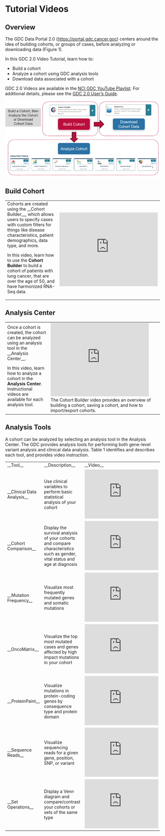 # Tutorial Videos

## Overview

The GDC Data Portal 2.0 (https://portal.gdc.cancer.goc) centers around the idea of building cohorts, or groups of cases, before analyzing or downloading data (Figure 1).

In this GDC 2.0 Video Tutorial, learn how to:

* Build a cohort
* Analyze a cohort using GDC analysis tools
* Download data associated with a cohort

GDC 2.0 Videos are available in the [NCI GDC YouTube Playlist](XXXLINK2PlaylistXXX). For additional details, please see the [GDC 2.0 User’s Guide](../quick_start.md).

[![GDC 2.0 Workflow Flowchart](images/WorkflowFlowchart.png)](images/WorkflowFlowchart.png "Click to see the full image.")

## Build Cohort

<table>
<tr>
<td>
Cohorts are created using the __Cohort Builder__, which allows users to specify cases with custom filters for things like disease characteristics, patient demographics, data type, and more.

In this video, learn how to use the __Cohort Builder__ to build a cohort of patients with lung cancer, that are over the age of 50, and have harmonized RNA-Seq data.
</td>

<td><iframe width="320" height="240" src="https://www.youtube.com/embed/tk1nEX2gnqk" frameborder="0" allow="autoplay; encrypted-media" allowfullscreen> </iframe>

</td></tr>
</table>

## Analysis Center

<table>
<tr>
<td>
Once a cohort is created, the cohort can be analyzed using an analysis tool in the __Analysis Center__.

In this video, learn how to analyze a cohort in the __Analysis Center__. Instructional videos are available for each analysis tool.

</td>

<td><iframe width="320" height="240" src="https://www.youtube.com/embed/tk1nEX2gnqk" frameborder="0" allow="autoplay; encrypted-media" allowfullscreen> </iframe>
<br>
The Cohort Builder video provides an overview of building a cohort, saving a cohort, and how to import/export cohorts.  
</td></tr>
</table>

## Analysis Tools

A cohort can be analyzed by selecting an analysis tool in the Analysis Center. The GDC provides analysis tools for performing both gene-level variant analysis and clinical data analysis. Table 1 identifies and describes each tool, and provides video instruction.

<table>
<tr><td>__Tool__</td> <td>__Description__</td><td>__Video__</td></tr>

<tr>
<td>__Clinical Data Analysis__</td>
<td>Use clinical variables to perform basic statistical analysis of your cohort</td>
<td><iframe width="240" height="160" src="https://www.youtube.com/embed/ucKM6JxzljM" frameborder="0" allow="autoplay; encrypted-media" allowfullscreen > </iframe>
</td>
</tr>
<tr>
<td>__Cohort Comparison__</td>
<td>Display the survival analysis of your cohorts and compare characteristics such as gender, vital status and age at diagnosis</td>
<td><iframe width="240" height="160" src="https://www.youtube.com/embed/ucKM6JxzljM" frameborder="0" allow="autoplay; encrypted-media" allowfullscreen > </iframe>
</td>
</tr>
<tr>
<td>__Mutation Frequency__</td>
<td>Visualize most frequently mutated genes and somatic mutations</td>
<td><iframe width="240" height="160" src="https://www.youtube.com/embed/ucKM6JxzljM" frameborder="0" allow="autoplay; encrypted-media" allowfullscreen > </iframe>
</td>
</tr>
<tr>
<td>__OncoMatrix__</td>
<td>Visualize the top most mutated cases and genes affected by high impact mutations in your cohort</td>
<td><iframe width="240" height="160" src="https://www.youtube.com/embed/ucKM6JxzljM" frameborder="0" allow="autoplay; encrypted-media" allowfullscreen > </iframe>
</td>
</tr>
<tr>
<td>__ProteinPaint__</td>
<td>Visualize mutations in protein-coding genes by consequence type and protein domain</td>
<td><iframe width="240" height="160" src="https://www.youtube.com/embed/ucKM6JxzljM" frameborder="0" allow="autoplay; encrypted-media" allowfullscreen > </iframe>
</td>
</tr>
<tr>
<td>__Sequence Reads__</td>
<td>Visualize sequencing reads for a given gene, position, SNP, or variant</td>
<td><iframe width="240" height="160" src="https://www.youtube.com/embed/ucKM6JxzljM" frameborder="0" allow="autoplay; encrypted-media" allowfullscreen > </iframe>
</td>
</tr>
<tr>
<td>__Set Operations__</td>
<td>Display a Venn diagram and compare/contrast your cohorts or sets of the same type</td>
<td><iframe width="240" height="160" src="https://www.youtube.com/embed/ucKM6JxzljM" frameborder="0" allow="autoplay; encrypted-media" allowfullscreen > </iframe>
</td>
</tr>
</table>
